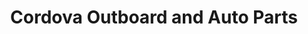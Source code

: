 ---
title: "Cordova Outboard and Auto Parts"
url: /cordova/cordova-outboard-and-auto-parts/
shop: car parts
---